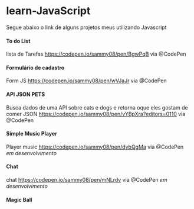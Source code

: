 # learn-JavaScript

Segue abaixo o link de alguns projetos meus utilizando Javascript

#### To do List
lista de Tarefas  <https://codepen.io/sammy08/pen/BgwPqB> via @CodePen

#### Formulário de cadastro
Form JS <https://codepen.io/sammy08/pen/wVJaJr> via @CodePen

#### API JSON PETS
Busca dados de uma API sobre cats e dogs e retorna oque eles gostam de comer
JSON <https://codepen.io/sammy08/pen/vYBpXra?editors=0110> via @CodePen

#### Simple Music Player
Player music <https://codepen.io/sammy08/pen/dybQgMa> via @CodePen
*em desenvolvimento*

#### Chat 
chat <https://codepen.io/sammy08/pen/mNLrdv> via @CodePen
*em desenvolvimento*

#### Magic Ball 
